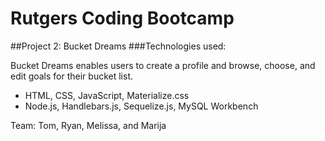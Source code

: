 # Rutgers Coding Bootcamp
##Project 2: Bucket Dreams
###Technologies used:

Bucket Dreams enables users to create a profile and browse, choose, and edit goals for their bucket list. 

- HTML, CSS, JavaScript, Materialize.css
- Node.js, Handlebars.js, Sequelize.js, MySQL Workbench



Team: Tom, Ryan, Melissa, and Marija

